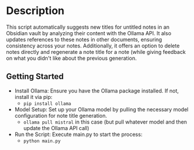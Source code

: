 # Description
This script automatically suggests new titles for untitled notes in an Obsidian vault by analyzing their content with the Ollama API. It also updates references to these notes in other documents, ensuring consistency across your notes. Additionally, it offers an option to delete notes directly and regenerate a note title for a note (while giving feedback on what you didn't like about the previous generation.
## Getting Started
- Install Ollama: Ensure you have the Ollama package installed. If not, install it via pip:
    - `pip install ollama`
- Model Setup: Set up your Ollama model by pulling the necessary model configuration for note title generation.
    - `ollama pull mistral` in this case (but pull whatever model and then update the Ollama API call)
- Run the Script: Execute main.py to start the process:
    - `python main.py`
